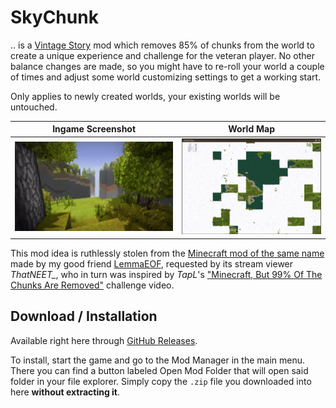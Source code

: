 # SkyChunk

.. is a [Vintage Story] mod which removes 85% of chunks from the world to create a unique experience and challenge for the veteran player. No other balance changes are made, so you might have to re-roll your world a couple of times and adjust some world customizing settings to get a working start.

Only applies to newly created worlds, your existing worlds will be untouched.

| Ingame Screenshot | World Map |
| ----------------- | --------- |
| ![](docs/screenshot.png) | ![](docs/worldmap.png) |

This mod idea is ruthlessly stolen from the [Minecraft mod of the same name][MC SkyChunk] made by my good friend [LemmaEOF], requested by its stream viewer *ThatNEET_*, who in turn was inspired by *TapL*'s ["Minecraft, But 99% Of The Chunks Are Removed"][TapL Video] challenge video.


## Download / Installation

Available right here through [GitHub Releases][Downloads].

To install, start the game and go to the Mod Manager in the main menu. There you can find a button labeled Open Mod Folder that will open said folder in your file explorer. Simply copy the `.zip` file you downloaded into here **without extracting it**.


[Vintage Story]: https://vintagestory.at/
[MC SkyChunk]:   https://github.com/Boundarybreaker/Skychunk
[LemmaEOF]:      https://twitter.com/b0undarybreaker
[Tapl Video]:    https://www.youtube.com/watch?v=nZOCHHch140
[workaround]:    https://github.com/copygirl/SkyChunk/blob/master/SkyChunkSystem.cs#L29-L33
[Downloads]:     https://github.com/copygirl/SkyChunk/releases
